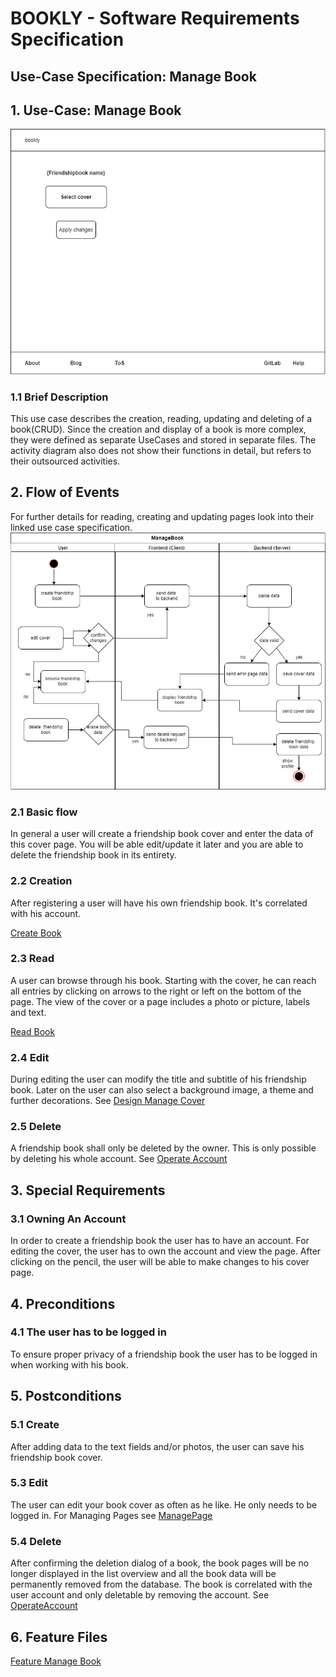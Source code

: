 # BOOKLY - Software Requirements Specification
## Use-Case Specification: Manage Book

## 1. Use-Case: Manage Book

![ManageBook](manageBook_mockup.png "Manage Book")

### 1.1 Brief Description

This use case describes the creation, reading, updating and deleting of a book(CRUD).
Since the creation and display of a book is more complex, they were defined as separate UseCases and stored 
in separate files. The activity diagram also does not show their functions in detail, but refers to their outsourced activities.

## 2. Flow of Events

For further details for reading, creating and updating pages look into their linked use case specification.
![ManageBookFlow](ManageBookFlow.jpg "Manage Book Flow")

### 2.1 Basic flow

In general a user will create a friendship book cover and enter the data of this cover page. 
You will be able edit/update it later and you are able to delete the friendship book in its entirety. 

### 2.2 Creation  

After registering a user will have his own friendship book. It's correlated with his account.

[Create Book](design_CreateBook.md "Create Book")


### 2.3 Read

A user can browse through his book. Starting with the cover, he can reach all
entries by clicking on arrows to the right or left on the bottom of the page.
The view of the cover or a page includes a photo or picture, labels and text.

[Read Book](ReadBook.md "Read Book Cover")

### 2.4 Edit

During editing the user can modify the title and subtitle of his friendship book.
Later on the user can also select a background image, a theme and further decorations. 
See [Design Manage Cover](design_Manage_Cover_Decorations.md "Design Manage Cover")

### 2.5 Delete

A friendship book shall only be deleted by the owner. This is only possible by deleting his whole account.
See [Operate Account](OperateAccount.md "Operate Account")

## 3. Special Requirements

### 3.1 Owning An Account
        
In order to create a friendship book the user has to have an account. For editing the cover, 
the user has to own the account and view the page. After clicking on the pencil, the user 
will be able to make changes to his cover page.

## 4. Preconditions

### 4.1 The user has to be logged in

To ensure proper privacy of a friendship book the user has to be logged in when working with his book.

## 5. Postconditions

### 5.1 Create

After adding data to the text fields and/or photos, the user can save 
his friendship book cover. 

### 5.3 Edit

The user can edit your book cover as often as he like. 
He only needs to be logged in. For Managing Pages see [ManagePage](ManagePage.md "Manage Page")


### 5.4 Delete

After confirming the deletion dialog of a book, the book pages will be no longer displayed in the list 
overview and all the book data will be permanently removed from the database. The book is correlated with
the user account and only deletable by removing the account. See [OperateAccount](OperateAccount.md "Operate Account")

## 6. Feature Files
[Feature Manage Book](../backend/src/test/resources/dhbw/online/bookly/ManageBook.feature)

